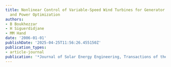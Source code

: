 ```yaml
---
title: Nonlinear Control of Variable-Speed Wind Turbines for Generator Torque Limiting
  and Power Optimization
authors:
- B Boukhezzar
- H Siguerdidjane
- MM Hand
date: '2006-01-01'
publishDate: '2025-04-25T11:56:26.455150Z'
publication_types:
- article-journal
publication: '*Journal of Solar Energy Engineering, Transactions of the ASME*'
---
```

